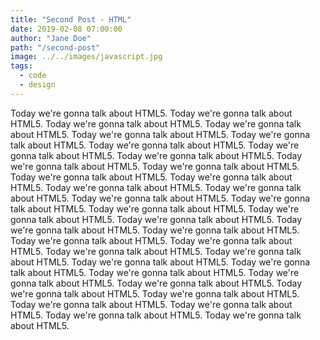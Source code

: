 ```yaml
---
title: "Second Post - HTML"
date: 2019-02-08 07:00:00
author: "Jane Doe"
path: "/second-post"
image: ../../images/javascript.jpg
tags:
  - code
  - design
---
```


Today we're gonna talk about HTML5. Today we're gonna talk about HTML5. Today we're gonna talk about HTML5. Today we're gonna talk about HTML5. Today we're gonna talk about HTML5. Today we're gonna talk about HTML5. Today we're gonna talk about HTML5. Today we're gonna talk about HTML5. Today we're gonna talk about HTML5. Today we're gonna talk about HTML5. Today we're gonna talk about HTML5. Today we're gonna talk about HTML5. Today we're gonna talk about HTML5. Today we're gonna talk about HTML5. Today we're gonna talk about HTML5. Today we're gonna talk about HTML5. Today we're gonna talk about HTML5. Today we're gonna talk about HTML5. Today we're gonna talk about HTML5. Today we're gonna talk about HTML5. Today we're gonna talk about HTML5. Today we're gonna talk about HTML5. Today we're gonna talk about HTML5. Today we're gonna talk about HTML5. Today we're gonna talk about HTML5. Today we're gonna talk about HTML5. Today we're gonna talk about HTML5. Today we're gonna talk about HTML5. Today we're gonna talk about HTML5. Today we're gonna talk about HTML5. Today we're gonna talk about HTML5. Today we're gonna talk about HTML5. Today we're gonna talk about HTML5. Today we're gonna talk about HTML5. Today we're gonna talk about HTML5. Today we're gonna talk about HTML5. Today we're gonna talk about HTML5.
